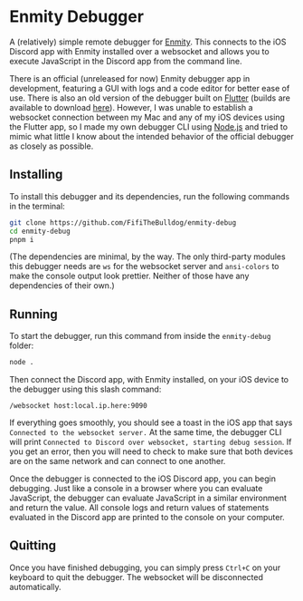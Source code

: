 # Enmity Debugger

A (relatively) simple remote debugger for [Enmity](https://enmity.app). This connects to the iOS Discord app with Enmity installed over a websocket and allows you to execute JavaScript in the Discord app from the command line. 

There is an official (unreleased for now) Enmity debugger app in development, featuring a GUI with logs and a code editor for better ease of use. There is also an old version of the debugger built on [Flutter](https:flutter.dev) (builds are available to download [here](https://github.com/beerpiss/enmitydebugger)). However, I was unable to establish a websocket connection between my Mac and any of my iOS devices using the Flutter app, so I made my own debugger CLI using [Node.js](https://nodejs.org) and tried to mimic what little I know about the intended behavior of the official debugger as closely as possible.

## Installing

To install this debugger and its dependencies, run the following commands in the terminal:

```bash
git clone https://github.com/FifiTheBulldog/enmity-debug
cd enmity-debug
pnpm i
```

(The dependencies are minimal, by the way. The only third-party modules this debugger needs are `ws` for the websocket server and `ansi-colors` to make the console output look prettier. Neither of those have any dependencies of their own.)

## Running

To start the debugger, run this command from inside the `enmity-debug` folder:

```bash
node .
```

Then connect the Discord app, with Enmity installed, on your iOS device to the debugger using this slash command:

```
/websocket host:local.ip.here:9090
```

If everything goes smoothly, you should see a toast in the iOS app that says `Connected to the websocket server.` At the same time, the debugger CLI will print `Connected to Discord over websocket, starting debug session`. If you get an error, then you will need to check to make sure that both devices are on the same network and can connect to one another.

Once the debugger is connected to the iOS Discord app, you can begin debugging. Just like a console in a browser where you can evaluate JavaScript, the debugger can evaluate JavaScript in a similar environment and return the value. All console logs and return values of statements evaluated in the Discord app are printed to the console on your computer.

## Quitting

Once you have finished debugging, you can simply press `Ctrl+C` on your keyboard to quit the debugger. The websocket will be disconnected automatically.
